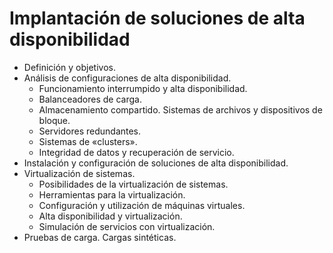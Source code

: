 # Implantación de soluciones de alta disponibilidad
- Definición y objetivos.
- Análisis de configuraciones de alta disponibilidad.
  - Funcionamiento interrumpido y alta disponibilidad.
  - Balanceadores de carga.
  - Almacenamiento compartido. Sistemas de archivos y dispositivos de bloque.
  - Servidores redundantes.
  - Sistemas de «clusters».
  - Integridad de datos y recuperación de servicio.
- Instalación y configuración de soluciones de alta disponibilidad.
- Virtualización de sistemas.
  - Posibilidades de la virtualización de sistemas.
  - Herramientas para la virtualización.
  - Configuración y utilización de máquinas virtuales.
  - Alta disponibilidad y virtualización.
  - Simulación de servicios con virtualización.
- Pruebas de carga. Cargas sintéticas. 
